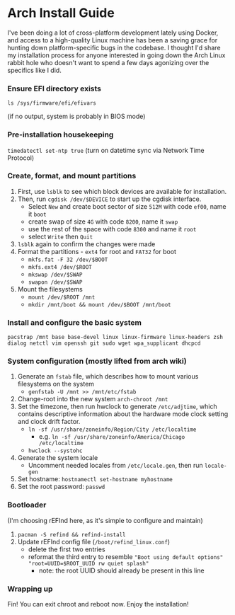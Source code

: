 # Arch Install Guide

I've been doing a lot of cross-platform development lately using Docker, and access to a high-quality Linux machine has been a saving grace for hunting down platform-specific bugs in the codebase. I thought I'd share my installation process for anyone interested in going down the Arch Linux rabbit hole who doesn't want to spend a few days agonizing over the specifics like I did.

### Ensure EFI directory exists

`ls /sys/firmware/efi/efivars`

(if no output, system is probably in BIOS mode)

### Pre-installation housekeeping

`timedatectl set-ntp true` (turn on datetime sync via Network Time Protocol)

### Create, format, and mount partitions

1. First, use `lsblk` to see which block devices are available for installation.
2. Then, run `cgdisk /dev/$DEVICE` to start up the cgdisk interface.
   - Select `New` and create boot sector of size `512M` with code `ef00`, name it `boot`
   - create swap of size `4G` with code `8200`, name it `swap`
   - use the rest of the space with code `8300` and name it `root`
   - select `Write` then `Quit`
3. `lsblk` again to confirm the changes were made
4. Format the partitions - `ext4` for root and `FAT32` for boot
   - `mkfs.fat -F 32 /dev/$BOOT`
   - `mkfs.ext4 /dev/$ROOT`
   - `mkswap /dev/$SWAP`
   - `swapon /dev/$SWAP`
5. Mount the filesystems
   - `mount /dev/$ROOT /mnt`
   - `mkdir /mnt/boot && mount /dev/$BOOT /mnt/boot`

### Install and configure the basic system

`pacstrap /mnt base base-devel linux linux-firmware linux-headers zsh dialog netctl vim openssh git sudo wget wpa_supplicant dhcpcd`

### System configuration (mostly lifted from arch wiki)

1. Generate an `fstab` file, which describes how to mount various filesystems on the system
   - `genfstab -U /mnt >> /mnt/etc/fstab`
2. Change-root into the new system `arch-chroot /mnt`
3. Set the timezone, then run hwclock to generate `/etc/adjtime`, which contains descriptive information about the hardware mode clock setting and clock drift factor.
   - `ln -sf /usr/share/zoneinfo/Region/City /etc/localtime`
     - e.g. `ln -sf /usr/share/zoneinfo/America/Chicago /etc/localtime`
   - `hwclock --systohc`
4. Generate the system locale
   - Uncomment needed locales from `/etc/locale.gen`, then run `locale-gen`
5. Set hostname: `hostnamectl set-hostname myhostname`
6. Set the root password: `passwd`

### Bootloader

(I'm choosing rEFInd here, as it's simple to configure and maintain)

1. `pacman -S refind && refind-install`
2. Update rEFInd config file (`/boot/refind_linux.conf`)
   - delete the first two entries
   - reformat the third entry to resemble `"Boot using default options" "root=UUID=$ROOT_UUID rw quiet splash"`
     - note: the root UUID should already be present in this line

### Wrapping up

Fin! You can exit chroot and reboot now. Enjoy the installation!
